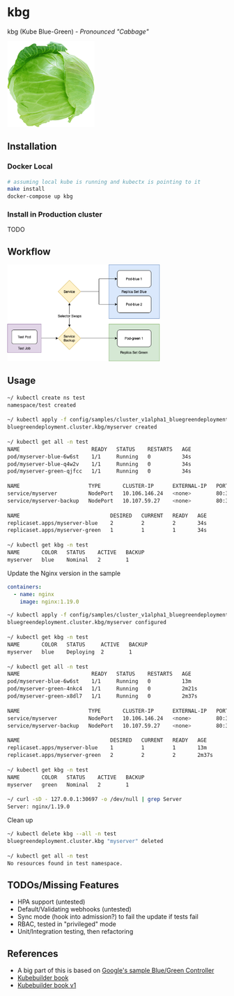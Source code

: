 # kbg

kbg (Kube Blue-Green) - _Pronounced "Cabbage"_

<img src="https://github.com/nestorsokil/kbg/raw/master/resources/mascot.png" width="200">

## Installation
### Docker Local

```bash
# assuming local kube is running and kubectx is pointing to it
make install
docker-compose up kbg
```

### Install in Production cluster
TODO

## Workflow
<img src="https://github.com/nestorsokil/kbg/raw/master/resources/kbg.png" width="350">

## Usage

```bash
~/ kubectl create ns test
namespace/test created

~/ kubectl apply -f config/samples/cluster_v1alpha1_bluegreendeployment.yaml -n test
bluegreendeployment.cluster.kbg/myserver created

~/ kubectl get all -n test
NAME                       READY   STATUS    RESTARTS   AGE
pod/myserver-blue-6w6st    1/1     Running   0          34s
pod/myserver-blue-q4w2v    1/1     Running   0          34s
pod/myserver-green-qjfcc   1/1     Running   0          34s

NAME                      TYPE       CLUSTER-IP      EXTERNAL-IP   PORT(S)        AGE
service/myserver          NodePort   10.106.146.24   <none>        80:30697/TCP   34s
service/myserver-backup   NodePort   10.107.59.27    <none>        80:31623/TCP   34s

NAME                             DESIRED   CURRENT   READY   AGE
replicaset.apps/myserver-blue    2         2         2       34s
replicaset.apps/myserver-green   1         1         1       34s

~/ kubectl get kbg -n test
NAME       COLOR   STATUS    ACTIVE   BACKUP
myserver   blue    Nominal   2        1
```

Update the Nginx version in the sample
```yaml
containers:
  - name: nginx
    image: nginx:1.19.0
```
```bash
~/ kubectl apply -f config/samples/cluster_v1alpha1_bluegreendeployment.yaml -n test
bluegreendeployment.cluster.kbg/myserver configured

~/ kubectl get kbg -n test
NAME       COLOR   STATUS     ACTIVE   BACKUP
myserver   blue    Deploying  2        1

~/ kubectl get all -n test
NAME                       READY   STATUS    RESTARTS   AGE
pod/myserver-blue-6w6st    1/1     Running   0          13m
pod/myserver-green-4nkc4   1/1     Running   0          2m21s
pod/myserver-green-x8dl7   1/1     Running   0          2m37s

NAME                      TYPE       CLUSTER-IP      EXTERNAL-IP   PORT(S)        AGE
service/myserver          NodePort   10.106.146.24   <none>        80:30697/TCP   13m
service/myserver-backup   NodePort   10.107.59.27    <none>        80:31623/TCP   13m

NAME                             DESIRED   CURRENT   READY   AGE
replicaset.apps/myserver-blue    1         1         1       13m
replicaset.apps/myserver-green   2         2         2       2m37s

~/ kubectl get kbg -n test
NAME       COLOR   STATUS    ACTIVE   BACKUP
myserver   green   Nominal   2        1

~/ curl -sD - 127.0.0.1:30697 -o /dev/null | grep Server
Server: nginx/1.19.0
```

Clean up
```bash
~/ kubectl delete kbg --all -n test
bluegreendeployment.cluster.kbg "myserver" deleted

~/ kubectl get all -n test
No resources found in test namespace.
```

## TODOs/Missing Features

- HPA support (untested)
- Default/Validating webhooks (untested)
- Sync mode (hook into admission?) to fail the update if tests fail
- RBAC, tested in "privileged" mode
- Unit/Integration testing, then refactoring

## References

- A big part of this is based on [Google's sample Blue/Green Controller](https://github.com/google/blue-green-deployment-controller/blob/kubebuilder/pkg/controller/bluegreendeployment/controller.go)
- [Kubebuilder book](https://book.kubebuilder.io/)
- [Kubebuilder book v1](https://book-v1.book.kubebuilder.io)
